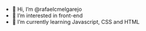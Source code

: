 - 👋 Hi, I’m @rafaelcmelgarejo
- 👀 I’m interested in front-end
- 🌱 I’m currently learning Javascript, CSS and HTML

